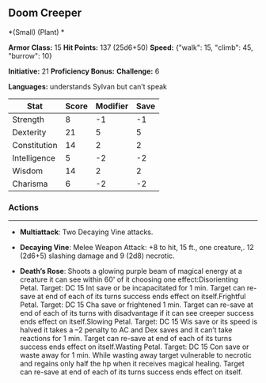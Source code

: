## Doom Creeper
*(Small) (Plant) *

**Armor Class:** 15
**Hit Points:** 137 (25d6+50)
**Speed:** {"walk": 15, "climb": 45, "burrow": 10}

**Initiative:** 21
**Proficiency Bonus:**
**Challenge:** 6

**Languages:** understands Sylvan but can’t speak



| Stat | Score | Modifier | Save |
| ---- | ---- | ---- | ---- |
| Strength | 8 | -1 | -1 |
| Dexterity | 21 | 5 | 5 |
| Constitution | 14 | 2 | 2 |
| Intelligence | 5 | -2 | -2 |
| Wisdom | 14 | 2 | 2 |
| Charisma | 6 | -2 | -2 |

### Actions
 --- 
- **Multiattack**: Two Decaying Vine attacks.

- **Decaying Vine**: Melee Weapon Attack: +8 to hit, 15 ft., one creature,. 12 (2d6+5) slashing damage and 9 (2d8) necrotic.

- **Death’s Rose**: Shoots a glowing purple beam of magical energy at a creature it can see within 60' of it choosing one effect:Disorienting Petal. Target: DC 15 Int save or be incapacitated for 1 min. Target can re-save at end of each of its turns success ends effect on itself.Frightful Petal. Target: DC 15 Cha save or frightened 1 min. Target can re-save at end of each of its turns with disadvantage if it can see creeper success ends effect on itself.Slowing Petal. Target: DC 15 Wis save or its speed is halved it takes a –2 penalty to AC and Dex saves and it can’t take reactions for 1 min. Target can re-save at end of each of its turns success ends effect on itself.Wasting Petal. Target: DC 15 Con save or waste away for 1 min. While wasting away target vulnerable to necrotic and regains only half the hp when it receives magical healing. Target can re-save at end of each of its turns success ends effect on itself.

